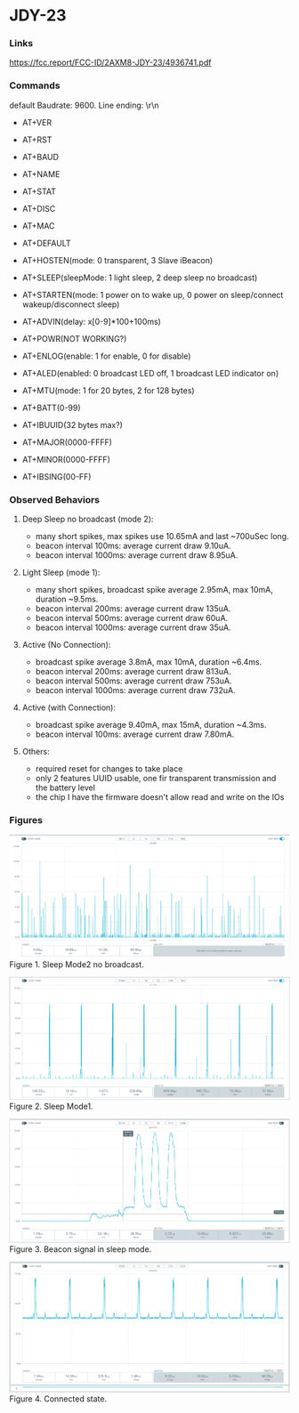 # JDY-23

### Links
https://fcc.report/FCC-ID/2AXM8-JDY-23/4936741.pdf

### Commands
default Baudrate: 9600. Line ending: \r\n

- AT+VER<br>
- AT+RST<br>
- AT+BAUD<br>
- AT+NAME<br>
- AT+STAT<br>
- AT+DISC<br>
- AT+MAC<br>
- AT+DEFAULT<br>

- AT+HOSTEN(mode: 0 transparent, 3 Slave iBeacon)<br>
- AT+SLEEP(sleepMode: 1 light sleep, 2 deep sleep no broadcast)<br>
- AT+STARTEN(mode: 1 power on to wake up, 0 power on sleep/connect wakeup/disconnect sleep)<br>
- AT+ADVIN(delay: x[0-9]*100+100ms)<br>
- AT+POWR(NOT WORKING?)<br>
- AT+ENLOG(enable: 1 for enable, 0 for disable)<br>
- AT+ALED(enabled: 0 broadcast LED off, 1 broadcast LED indicator on)<br>
- AT+MTU(mode: 1 for 20 bytes, 2 for 128 bytes)<br>
- AT+BATT(0-99)<br>
 
- AT+IBUUID(32 bytes max?)<br>
- AT+MAJOR(0000-FFFF)<br>
- AT+MINOR(0000-FFFF)<br>
- AT+IBSING(00-FF)<br>

### Observed Behaviors
1. Deep Sleep no broadcast (mode 2): 
   - many short spikes, max spikes use 10.65mA and last ~700uSec long.
   - beacon interval 100ms: average current draw 9.10uA.
   - beacon interval 1000ms: average current draw 8.95uA.

2. Light Sleep (mode 1):
   - many short spikes, broadcast spike average 2.95mA, max 10mA, duration ~9.5ms.
   - beacon interval 200ms: average current draw 135uA.
   - beacon interval 500ms: average current draw 60uA.
   - beacon interval 1000ms: average current draw 35uA.

3. Active (No Connection):
   - broadcast spike average 3.8mA, max 10mA, duration ~6.4ms.
   - beacon interval 200ms: average current draw 813uA.
   - beacon interval 500ms: average current draw 753uA.
   - beacon interval 1000ms: average current draw 732uA.

4. Active (with Connection):
   - broadcast spike average 9.40mA, max 15mA, duration ~4.3ms.
   - beacon interval 100ms: average current draw 7.80mA.
   
3. Others:
   - required reset for changes to take place
   - only 2 features UUID usable, one fir transparent transmission and the battery level
   - the chip I have the firmware doesn't allow read and write on the IOs

### Figures
![Alt text](images/JDY-23_Sleep2_NoBroadcast.png)
Figure 1. Sleep Mode2 no broadcast.

![Alt text](images/JDY-23_Sleep1.png)
Figure 2. Sleep Mode1.

![Alt text](images/JDY-23_Signal_SleepMode.png)
Figure 3. Beacon signal in sleep mode.

![Alt text](images/JDY-23_Connected.png)
Figure 4. Connected state.